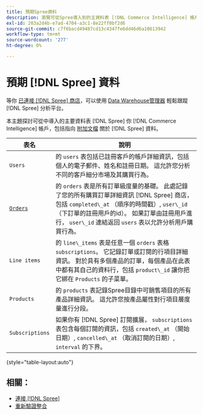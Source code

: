 ```yaml
---
title: 預期Spree資料
description: 瀏覽可從Spree導入到的主資料表 [!DNL Commerce Intelligence] 帳戶。
exl-id: 203a2d4b-e7ad-4704-a3c1-8e22ff0bf2d6
source-git-commit: c7f6bacd49487cd13c4347fe6dd46d6a10613942
workflow-type: tm+mt
source-wordcount: '277'
ht-degree: 0%

---
```


# 預期 [!DNL Spree] 資料

等你 [已連接 [!DNL Spree] 商店](../../../data-analyst/importing-data/integrations/spree.md)，可以使用 [Data Warehouse管理器](../../data-warehouse-mgr/tour-dwm.md) 輕鬆跟蹤 [!DNL Spree] 分析平台。

本主題探討可從中導入的主要資料表 [!DNL Spree] 你 [!DNL Commerce Intelligence] 帳戶，包括指向 [附加文檔](https://guides.spreecommerce.org/developer/addresses.html#address) 關於 [!DNL Spree] 資料。

| **表名** | **說明** |
|-----|-----|
| `Users` | 的 `users` 表包括已註冊客戶的帳戶詳細資訊，包括個人的電子郵件、姓名和註冊日期。 這允許您分析不同的客戶細分市場及其購買行為。 |
| [`Orders`](https://guides.spreecommerce.org/developer/orders.html#overview) | 的 `orders` 表是所有訂單級度量的基礎。 此處記錄了您的所有購買訂單詳細資訊 [!DNL Spree] 商店，包括 `completed\_at` （順序的時間戳）, `user\_id` （下訂單的註冊用戶的id）。 如果訂單由註冊用戶進行， `user\_id` 連結返回 `users` 表以允許分析用戶購買行為。 |
| `Line items` | 的 `line\_items` 表是任意一個 `orders` 表格 `subscriptions`。 它記錄訂單或訂閱的行項目詳細資訊。 對於具有多個產品的訂單，每個產品在此表中都有其自己的資料行，包括 `product\_id` 讓你把它綁在 `Products` 的子菜單。 |
| `Products` | 的 `products` 表記錄Spree目錄中可銷售項目的所有產品詳細資訊。 這允許您按產品屬性對行項目層度量進行分段。 |
| `Subscriptions` | 如果你有 [!DNL Spree] 訂閱擴展， `subscriptions` 表包含每個訂閱的資訊，包括 `created\_at` （開始日期）, `cancelled\_at` （取消訂閱的日期）, `interval` 的下界。 |

{style="table-layout:auto"}

## 相關：

* [連接 [!DNL Spree]](../integrations/spree.md)
* [重新驗證整合](https://experienceleague.adobe.com/docs/commerce-knowledge-base/kb/how-to/mbi-reauthenticating-integrations.html)
